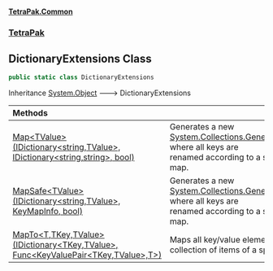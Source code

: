 #### [TetraPak.Common](index.md 'index')
### [TetraPak](TetraPak.md 'TetraPak')
## DictionaryExtensions Class
```csharp
public static class DictionaryExtensions
```

Inheritance [System.Object](https://docs.microsoft.com/en-us/dotnet/api/System.Object 'System.Object') &#129106; DictionaryExtensions  

| Methods | |
| :--- | :--- |
| [Map&lt;TValue&gt;(IDictionary&lt;string,TValue&gt;, IDictionary&lt;string,string&gt;, bool)](TetraPak_DictionaryExtensions_Map_TValue_(System_Collections_Generic_IDictionary_string_TValue__System_Collections_Generic_IDictionary_string_string__bool).md 'TetraPak.DictionaryExtensions.Map&lt;TValue&gt;(System.Collections.Generic.IDictionary&lt;string,TValue&gt;, System.Collections.Generic.IDictionary&lt;string,string&gt;, bool)') | Generates a new [System.Collections.Generic.IDictionary&lt;&gt;](https://docs.microsoft.com/en-us/dotnet/api/System.Collections.Generic.IDictionary-2 'System.Collections.Generic.IDictionary`2') where all keys are<br/>renamed according to a specified key map.<br/> |
| [MapSafe&lt;TValue&gt;(IDictionary&lt;string,TValue&gt;, KeyMapInfo, bool)](TetraPak_DictionaryExtensions_MapSafe_TValue_(System_Collections_Generic_IDictionary_string_TValue__TetraPak_Serialization_KeyMapInfo_bool).md 'TetraPak.DictionaryExtensions.MapSafe&lt;TValue&gt;(System.Collections.Generic.IDictionary&lt;string,TValue&gt;, TetraPak.Serialization.KeyMapInfo, bool)') | Generates a new [System.Collections.Generic.IDictionary&lt;&gt;](https://docs.microsoft.com/en-us/dotnet/api/System.Collections.Generic.IDictionary-2 'System.Collections.Generic.IDictionary`2') where all keys are<br/>renamed according to a specified key map.<br/> |
| [MapTo&lt;T,TKey,TValue&gt;(IDictionary&lt;TKey,TValue&gt;, Func&lt;KeyValuePair&lt;TKey,TValue&gt;,T&gt;)](TetraPak_DictionaryExtensions_MapTo_T_TKey_TValue_(System_Collections_Generic_IDictionary_TKey_TValue__System_Func_System_Collections_Generic_KeyValuePair_TKey_TValue__T_).md 'TetraPak.DictionaryExtensions.MapTo&lt;T,TKey,TValue&gt;(System.Collections.Generic.IDictionary&lt;TKey,TValue&gt;, System.Func&lt;System.Collections.Generic.KeyValuePair&lt;TKey,TValue&gt;,T&gt;)') | Maps all key/value elements to a collection of items of a specified type.<br/> |
